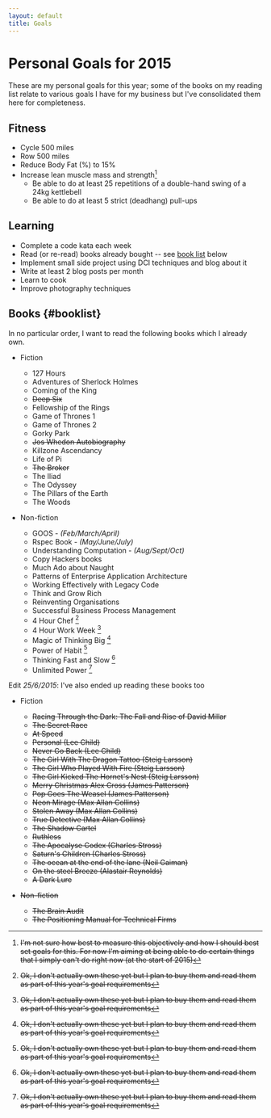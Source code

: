 ```yaml
---
layout: default
title: Goals
---
```

# Personal Goals for 2015

These are my personal goals for this year; some of the books on my reading list relate to various goals I have for my business but I've consolidated them here for completeness.

## Fitness

* Cycle 500 miles
* Row 500 miles
* Reduce Body Fat (%) to 15%
* Increase lean muscle mass and strength[^lmm]
  * Be able to do at least 25 repetitions of a double-hand swing of a 24kg kettlebell
  * Be able to do at least 5 strict (deadhang) pull-ups

[^lmm]: I'm not sure how best to measure this objectively and how I should best set goals for this. For now I'm aiming at being able to do certain things that I simply can't do right now (at the start of 2015) 

## Learning

* Complete a code kata each week
* Read (or re-read) books already bought -- see [book list](#booklist) below
* Implement small side project using DCI techniques and blog about it
* Write at least 2 blog posts per month
* Learn to cook
* Improve photography techniques

## Books {#booklist}

In no particular order, I want to read the following books which I already own.

  * Fiction
    * 127 Hours
    * Adventures of Sherlock Holmes
    * Coming of the King
    * <strike>Deep Six</strike>
    * Fellowship of the Rings
    * Game of Thrones 1
    * Game of Thrones 2
    * Gorky Park
    * <strike>Jos Whedon Autobiography</strike>
    * Killzone Ascendancy
    * Life of Pi
    * <strike>The Broker</strike>
    * The Iliad
    * The Odyssey
    * The Pillars of the Earth
    * The Woods

  * Non-fiction
    * GOOS - _(Feb/March/April)_
    * Rspec Book - _(May/June/July)_
    * Understanding Computation - _(Aug/Sept/Oct)_
    * Copy Hackers books
    * Much Ado about Naught
    * Patterns of Enterprise Application Architecture
    * Working Effectively with Legacy Code
    * Think and Grow Rich
    * Reinventing Organisations
    * Successful Business Process Management
    * 4 Hour Chef [^nyb]
    * 4 Hour Work Week [^nyb]
    * Magic of Thinking Big [^nyb]
    * Power of Habit [^nyb]
    * Thinking Fast and Slow [^nyb]
    * Unlimited Power [^nyb]

Edit _25/6/2015_: I've also ended up reading these books too

  * Fiction
    * <strike>Racing Through the Dark: The Fall and Rise of David Millar</strike>
    * <strike>The Secret Race
    * <strike>At Speed
    * <strike>Personal (Lee Child)</strike>
    * <strike>Never Go Back (Lee Child)</strike>
    * <strike>The Girl With The Dragon Tattoo (Steig Larsson)</strike>
    * <strike>The Girl Who Played With Fire (Steig Larsson)</strike>
    * <strike>The Girl Kicked The Hornet's Nest (Steig Larsson)</strike>
    * <strike>Merry Christmas Alex Cross (James Patterson)</strike>
    * <strike>Pop Goes The Weasel (James Patterson)</strike>
    * <strike>Neon Mirage (Max Allan Collins)</strike>
    * <strike>Stolen Away (Max Allan Collins)</strike>
    * <strike>True Detective (Max Allan Collins)</strike>
    * <strike>The Shadow Cartel</strike>
    * <strike>Ruthless</strike>
    * <strike>The Apocalyse Codex (Charles Stross)</strike>
    * <strike>Saturn's Children (Charles Stross)</strike>
    * <strike>The ocean at the end of the lane (Neil Gaiman)</strike>
    * <strike>On the steel Breeze (Alastair Reynolds)</strike>
    * A Dark Lure

  * Non-fiction
    * The Brain Audit
    * <strike>The Positioning Manual for Technical Firms</strike>


[^nyb]: Ok, I don't actually own these yet but I plan to buy them and read them as part of this year's goal requirements

